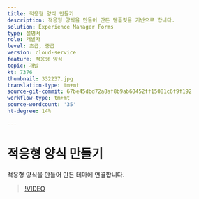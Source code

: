```yaml
---
title: 적응형 양식 만들기
description: 적응형 양식을 만들어 만든 템플릿을 기반으로 합니다.
solution: Experience Manager Forms
type: 설명서
role: 개발자
level: 초급, 중급
version: cloud-service
feature: 적응형 양식
topic: 개발
kt: 7376
thumbnail: 332237.jpg
translation-type: tm+mt
source-git-commit: 67be45dbd72a8af8b9ab60452ff15081c6f9f192
workflow-type: tm+mt
source-wordcount: '35'
ht-degree: 14%

---
```



# 적응형 양식 만들기

적응형 양식을 만들어 만든 테마에 연결합니다.

>[!VIDEO](https://video.tv.adobe.com/v/332237?quality=12&learn=on)

